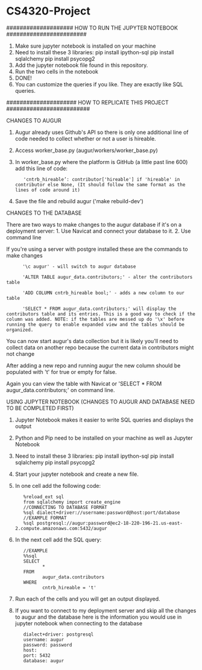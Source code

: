 # CS4320-Project

#################### HOW TO RUN THE JUPYTER NOTEBOOK ########################

1. Make sure jupyter notebook is installed on your machine
2. Need to install these 3 libraries:
          pip install ipython-sql
          pip install sqlalchemy
          pip install psycopg2
3. Add the jupyter notebook file found in this repository.
4. Run the two cells in the notebook
5. DONE!
6. You can customize the queries if you like. They are exactly like SQL queries. 


##################### HOW TO REPLICATE THIS PROJECT #########################

CHANGES TO AUGUR

1. Augur already uses Github's API so there is only one additional line of code needed to collect whether or not a user is hireable. 

2. Access worker_base.py (augur/workers/worker_base.py)

3. In worker_base.py where the platform is GitHub (a little past line 600) add this line of code:
          
          'cntrb_hireable’: contributor['hireable'] if 'hireable' in contributor else None, (It should follow the same format as the lines of code around it)

4. Save the file and rebuild augur ('make rebuild-dev')


CHANGES TO THE DATABASE

There are two ways to make changes to the augur database if it's on a deployment server:
      1. Use Navicat and connect your database to it.
      2. Use command line

If you're using a server with postgre installed these are the commands to make changes

          '\c augur' - will switch to augur database

          'ALTER TABLE augur_data.contributors;' - alter the contributors table

          'ADD COLUMN cntrb_hireable bool;' - adds a new column to our table

          'SELECT * FROM augur_data.contributors;' will display the contributors table and its entries. This is a good way to check if the column was added. NOTE: if the tables are messed up do '\x' before running the query to enable expanded view and the tables should be organized. 
      
You can now start augur's data collection but it is likely you'll need to collect data on another repo because the current data in contributors might not change

After adding a new repo and running augur the new column should be populated with 't' for true or empty for false.

Again you can view the table with Navicat or 'SELECT * FROM augur_data.contributors;' on command line. 


USING JUPYTER NOTEBOOK (CHANGES TO AUGUR AND DATABASE NEED TO BE COMPLETED FIRST)

1. Jupyter Notebook makes it easier to write SQL queries and displays the output
2. Python and Pip need to be installed on your machine as well as Jupyter Notebook
3. Need to install these 3 libraries:
          pip install ipython-sql
          pip install sqlalchemy
          pip install psycopg2
3. Start your jupyter notebook and create a new file.
4. In one cell add the following code:
          
          %reload_ext sql
          from sqlalchemy import create_engine
          //CONNECTING TO DATABASE FORMAT
          %sql dialect+driver://username:password@host:port/database
          //EXAMPLE FORMAT
          %sql postgresql://augur:password@ec2-18-220-196-21.us-east-2.compute.amazonaws.com:5432/augur

5. In the next cell add the SQL query:
          
          //EXAMPLE
          %%sql
          SELECT 
                 *
          FROM 
                 augur_data.contributors
          WHERE
                 cntrb_hireable = 't'
6. Run each of the cells and you will get an output displayed. 

7. If you want to connect to my deployment server and skip all the changes to augur and the database here is the information you would use in jupyter notebook when connecting to the database 

          dialect+driver: postgresql
          username: augur
          password: password
          host: 
          port: 5432
          database: augur

